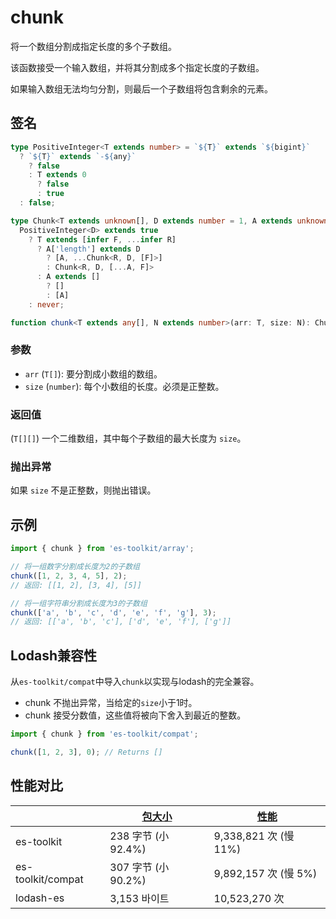 # chunk

将一个数组分割成指定长度的多个子数组。

该函数接受一个输入数组，并将其分割成多个指定长度的子数组。

如果输入数组无法均匀分割，则最后一个子数组将包含剩余的元素。

## 签名

```typescript
type PositiveInteger<T extends number> = `${T}` extends `${bigint}`
  ? `${T}` extends `-${any}`
    ? false
    : T extends 0
      ? false
      : true
  : false;

type Chunk<T extends unknown[], D extends number = 1, A extends unknown[] = []> =
  PositiveInteger<D> extends true
    ? T extends [infer F, ...infer R]
      ? A['length'] extends D
        ? [A, ...Chunk<R, D, [F]>]
        : Chunk<R, D, [...A, F]>
      : A extends []
        ? []
        : [A]
    : never;

function chunk<T extends any[], N extends number>(arr: T, size: N): Chunk<T, N>;
```

### 参数

- `arr` (`T[]`): 要分割成小数组的数组。
- `size` (`number`): 每个小数组的长度。必须是正整数。

### 返回值

(`T[][]`) 一个二维数组，其中每个子数组的最大长度为 `size`。

### 抛出异常

如果 `size` 不是正整数，则抛出错误。

## 示例

```typescript
import { chunk } from 'es-toolkit/array';

// 将一组数字分割成长度为2的子数组
chunk([1, 2, 3, 4, 5], 2);
// 返回: [[1, 2], [3, 4], [5]]

// 将一组字符串分割成长度为3的子数组
chunk(['a', 'b', 'c', 'd', 'e', 'f', 'g'], 3);
// 返回: [['a', 'b', 'c'], ['d', 'e', 'f'], ['g']]
```

## Lodash兼容性

从`es-toolkit/compat`中导入`chunk`以实现与lodash的完全兼容。

- chunk 不抛出异常，当给定的`size`小于1时。
- chunk 接受分数值，这些值将被向下舍入到最近的整数。

```typescript
import { chunk } from 'es-toolkit/compat';

chunk([1, 2, 3], 0); // Returns []
```

## 性能对比

|                   | [包大小](../../bundle-size.md) | [性能](../../performance.md) |
| ----------------- | ------------------------------ | ---------------------------- |
| es-toolkit        | 238 字节 (小 92.4%)            | 9,338,821 次 (慢 11%)        |
| es-toolkit/compat | 307 字节 (小 90.2%)            | 9,892,157 次 (慢 5%)         |
| lodash-es         | 3,153 바이트                   | 10,523,270 次                |
